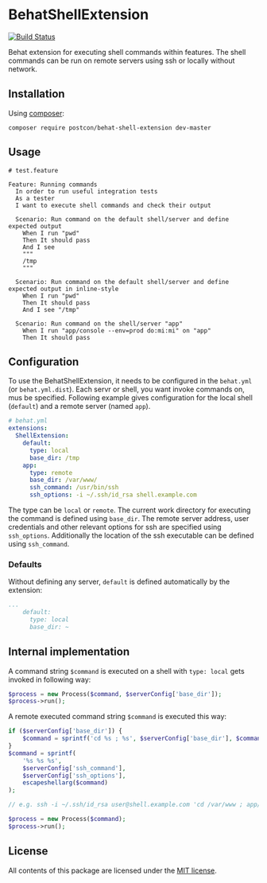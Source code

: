 # BehatShellExtension

[![Build Status](https://secure.travis-ci.org/Postcon/BehatShellExtension.png)](http://travis-ci.org/Postcon/BehatShellExtension)

Behat extension for executing shell commands within features. The shell commands can be run on remote servers using ssh or locally without network.

## Installation

Using [composer](https://getcomposer.org/download/):

```
composer require postcon/behat-shell-extension dev-master
```

## Usage

```gherkin
# test.feature

Feature: Running commands
  In order to run useful integration tests
  As a tester
  I want to execute shell commands and check their output

  Scenario: Run command on the default shell/server and define expected output
    When I run "pwd"
    Then It should pass
    And I see
    """
    /tmp
    """

  Scenario: Run command on the default shell/server and define expected output in inline-style
    When I run "pwd"
    Then It should pass
    And I see "/tmp"

  Scenario: Run command on the shell/server "app"
    When I run "app/console --env=prod do:mi:mi" on "app"
    Then It should pass
```

## Configuration

To use the BehatShellExtension, it needs to be configured in the `behat.yml` (or `behat.yml.dist`). Each servr or shell, you want invoke commands on, mus be specified. Following example gives configuration for the local shell (`default`) and a remote server (named `app`).

```yml
# behat.yml
extensions:
  ShellExtension:
    default:
      type: local
      base_dir: /tmp
    app:
      type: remote
      base_dir: /var/www/
      ssh_command: /usr/bin/ssh
      ssh_options: -i ~/.ssh/id_rsa shell.example.com
```

The type can be `local` or `remote`. The current work directory for executing the command is defined using `base_dir`. The remote server address, user credentials and other relevant options for ssh are specified using `ssh_options`. Additionally the location of the ssh executable can be defined using `ssh_command`.

### Defaults

Without defining any server, `default` is defined automatically by the extension:
```yml
...
    default:
      type: local
      base_dir: ~
```

## Internal implementation

A command string `$command` is executed on a shell with `type: local` gets invoked in following way:
```php
$process = new Process($command, $serverConfig['base_dir']);
$process->run();
```

A remote executed command string `$command` is executed this way:
```php
if ($serverConfig['base_dir']) {
    $command = sprintf('cd %s ; %s', $serverConfig['base_dir'], $command);
}
$command = sprintf(
    '%s %s %s',
    $serverConfig['ssh_command'],
    $serverConfig['ssh_options'],
    escapeshellarg($command)
);

// e.g. ssh -i ~/.ssh/id_rsa user@shell.example.com 'cd /var/www ; app/console --env=prod do:mi:mi'

$process = new Process($command);
$process->run();
```

## License

All contents of this package are licensed under the [MIT license](LICENSE).
